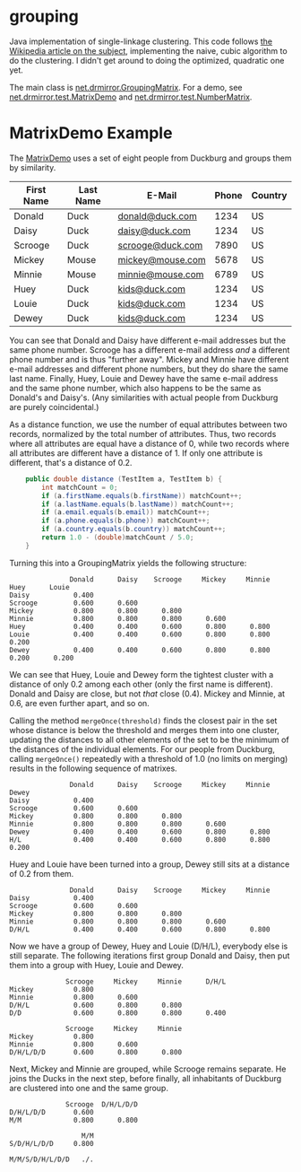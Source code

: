# grouping
Java implementation of single-linkage clustering. This code follows [the Wikipedia article on the subject](https://en.wikipedia.org/wiki/Single-linkage_clustering), implementing the naive, cubic algorithm to do the clustering. I didn't get around to doing the optimized, quadratic one yet.

The main class is [net.drmirror.GroupingMatrix](src/net/drmirror/GroupingMatrix.java). For a demo, see [net.drmirror.test.MatrixDemo](src/net/drmirror/test/MatrixDemo.java) and [net.drmirror.test.NumberMatrix](src/net/drmirror/test/NumberMatrix.java). 

# MatrixDemo Example

The [MatrixDemo](src/net/drmirror/MatrixDemo) uses a set of eight people from Duckburg and groups
them by similarity. 

First Name | Last Name | E-Mail           | Phone | Country
-----------|-----------|------------------|-------|--------
Donald     | Duck      | donald@duck.com  | 1234  | US
Daisy      | Duck      | daisy@duck.com   | 1234  | US
Scrooge    | Duck      | scrooge@duck.com | 7890  | US
Mickey     | Mouse     | mickey@mouse.com | 5678  | US
Minnie     | Mouse     | minnie@mouse.com | 6789  | US
Huey     | Duck       | kids@duck.com  | 1234  | US
Louie     | Duck      | kids@duck.com  | 1234  | US
Dewey     | Duck      | kids@duck.com  | 1234  | US

You can see that Donald and Daisy have different e-mail addresses but the same phone number. Scrooge has a different e-mail address *and* a different phone number and is thus "further away". Mickey and Minnie have different e-mail addresses and different phone numbers, but they do share the same last name. Finally, Huey, Louie and Dewey have the same e-mail address and the same phone number, which also happens to be the same as Donald's and Daisy's. (Any similarities with actual people from Duckburg are purely coincidental.)

As a distance function, we use the number of equal attributes between two records, normalized by the total number of attributes.  Thus, two records where all attributes are equal have a distance of 0, while two records where all attributes are different have a distance of 1.  If only one attribute is different, that's a distance of 0.2.

```java
	public double distance (TestItem a, TestItem b) {
		int matchCount = 0;
		if (a.firstName.equals(b.firstName)) matchCount++;
		if (a.lastName.equals(b.lastName)) matchCount++;
		if (a.email.equals(b.email)) matchCount++;
		if (a.phone.equals(b.phone)) matchCount++;
		if (a.country.equals(b.country)) matchCount++;
		return 1.0 - (double)matchCount / 5.0;
	}
```

Turning this into a GroupingMatrix yields the following structure:

```
               Donald      Daisy    Scrooge     Mickey     Minnie       Huey      Louie
Daisy           0.400
Scrooge         0.600      0.600
Mickey          0.800      0.800      0.800
Minnie          0.800      0.800      0.800      0.600
Huey            0.400      0.400      0.600      0.800      0.800
Louie           0.400      0.400      0.600      0.800      0.800      0.200
Dewey           0.400      0.400      0.600      0.800      0.800      0.200      0.200
```

We can see that Huey, Louie and Dewey form the tightest cluster with a distance of only 0.2 among each other (only the first name is different).  Donald and Daisy are close, but not *that* close (0.4).  Mickey and Minnie, at 0.6, are even further apart, and so on.

Calling the method ```mergeOnce(threshold)``` finds the closest pair in the set whose distance is below the threshold and merges them into one cluster, updating the distances to all other elements of the set to be the minimum of the distances of the individual elements.  For our people from Duckburg, calling ```mergeOnce()``` repeatedly with a threshold of 1.0 (no limits on merging) results in the following sequence of matrixes.

```
               Donald      Daisy    Scrooge     Mickey     Minnie      Dewey
Daisy           0.400
Scrooge         0.600      0.600
Mickey          0.800      0.800      0.800
Minnie          0.800      0.800      0.800      0.600
Dewey           0.400      0.400      0.600      0.800      0.800
H/L             0.400      0.400      0.600      0.800      0.800      0.200
```

Huey and Louie have been turned into a group, Dewey still sits at a distance of 0.2 from them.

```
               Donald      Daisy    Scrooge     Mickey     Minnie
Daisy           0.400
Scrooge         0.600      0.600
Mickey          0.800      0.800      0.800
Minnie          0.800      0.800      0.800      0.600
D/H/L           0.400      0.400      0.600      0.800      0.800
```

Now we have a group of Dewey, Huey and Louie (D/H/L), everybody else is still separate.  The following iterations first group Donald and Daisy, then put them into a group with Huey, Louie and Dewey.

```
              Scrooge     Mickey     Minnie      D/H/L
Mickey          0.800
Minnie          0.800      0.600
D/H/L           0.600      0.800      0.800
D/D             0.600      0.800      0.800      0.400

              Scrooge     Mickey     Minnie
Mickey          0.800
Minnie          0.800      0.600
D/H/L/D/D       0.600      0.800      0.800
```

Next, Mickey and Minnie are grouped, while Scrooge remains separate.  He joins the Ducks in the next step, before finally, all inhabitants of Duckburg are clustered into one and the same group.

```
              Scrooge  D/H/L/D/D
D/H/L/D/D       0.600
M/M             0.800      0.800

                  M/M
S/D/H/L/D/D     0.800

M/M/S/D/H/L/D/D   ./.
```
